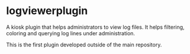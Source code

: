 # logviewerplugin
A kiosk plugin that helps administrators to view log files.
It helps filtering, coloring and querying log lines under administration. 

This is the first plugin developed outside of the main repository.
